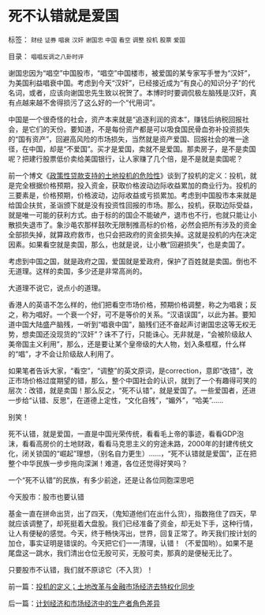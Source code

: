 # 死不认错就是爱国

标签： `财经` `证券` `唱衰` `汉奸` `谢国忠` `中国` `看空` `调整` `投机` `股票` `爱国` 

目录： `唱唱反调之八卦时评`

谢国忠因为“唱空”中国股市，“唱空”中国楼市，被爱国的某专家写手誉为“汉奸”，为美国利益唱衰中国。考虑到今天“汉奸”，已经接近成为“有良心的知识分子”的代名词，或者，应该向谢国忠先生致以祝贺了。本博时时要调侃极左脑残是汉奸，真有点越来越不舍得损污了这么好的一个“代用词”。



中国是一个很奇怪的社会，资产本来就是“追逐利润的资本”，赚钱后纳税回报社会，是它们的天份。要知道，不是每份资产都是可以吸食国民骨血弥补投资损失的“国有资产”，回避高风险的市场损失，当然就是资产爱国、回报社会的唯一途径，在中国，却是“不爱国”。买才是爱国，卖就不是爱国。那卖房子，是不是卖国呢？把建行股票低价卖给美国银行，让人家赚了几个倍，是不是就是卖国呢？



前一个博文《[政策性贷款支持的土地投机的危险性](../../../2009/1/21/投机的定义；土地改革与金融市场经济去特权化同步.md)》谈到了投机的定义：投机，就是完全根据价格预期，投入资金，获取价格波动边际收益累加的商业行为。投机的三要素是，价格预期，价格波动，边际收益或亏损累加。考虑到中国股市本来就是给国企扶贫，圣诣颁下就是没有投资性回报的市场。那么，投机，获取边际受益，就是唯一可能的获利方式。由于标的的国企不能破产，退市也不行，也就只能让小散损失退市了。象沙黾农那样鼓吹无限制推高标的价格，必然会把所有涉及的资金全部损失掉，就算政府救市，也只会把政府的资金损失掉。这就是投机的内在决定因素。如果看空就是卖国，那么，也就是说，让小散“回避损失”，也是卖国了。



考虑到中国之国，就是政府之国，爱国就是爱政府，保护了百姓就是卖国。倒也不无道理。这样的卖国，多少还是非常高尚的。



大道理不说它，说点小的道理。



香港人的英语不怎么样的，他们把看空市场价格，预期价格调整，称之为唱衰；反之，称为唱好。一个衰一个好，可不是等价的关系。“汉语误国”，以此为甚。要知道中国大陆盛产脑残，一听到“唱衰中国”，脑残们还不奋起声讨谢国忠这等无权无势，想卖国还没现货的“汉奸”？诛不了行，只能诛心。无非就是，“会被阶级敌人美帝国主义利用”，那么，还是要让某个皇帝级的大人物，划入条框框，什么样的“唱”，才不会让阶级敌人利用了。



如果笔者告诉大家，“看空”，“调整”的英文原词，是correction，意即“改错”，改正市场价格过度期望的错，那么，整个中国社会的认识，就到了一个有趣得可笑的层次：改错，就是卖国！那么反之，“死不认错”，就是爱国了。一些爱国者，还进一步给“认错、反思”，在道德上定性，“文化自残”，“媚外”，“哈美”……



别笑！



死不认错，就是爱国，一直是中国光荣传统，看看毛上帝的事迹，看看GDP泡沫，看看高房价的土地财政，看看马克思主义的穷途未路，2000年的封建传统文化，闭关锁国的“崛起”理想，（别名自力更生）……，“死不认错就是爱国”，正在把整个中华民族一步步拖向深渊！难道，各位还觉得好笑吗？



一个“死不认错”的民族，有多少前途，还是让各位同胞深思吧

今天股市：股市也要认错

基金一直在拼命出货，出了四天，（鬼知道他们在出什么货），指数拖住了四天，早就应该调整了，却死挺着大盘股。我们已经准备了资金，却无处下手，这种行情，让人有便秘的感觉。今天，终于畅快泻出，世界，回复正常了。昨天我们按计划的加仓，事实证明是错误的。今天把它们一一清理，认错！（不爱国哟）。如果不是尾盘这一跳水，我们清出仓位无股可买，无股可卖，那真的是便秘无比了。







只要股市不认错，我们就不原谅它（不入货）！

前一篇：[投机的定义；土地改革与金融市场经济去特权化同步](../../../2009/1/21/投机的定义；土地改革与金融市场经济去特权化同步.md)

后一篇：[计划经济和市场经济中的生产者角色差异](../../../2009/1/22/计划经济和市场经济中的生产者角色差异.md)